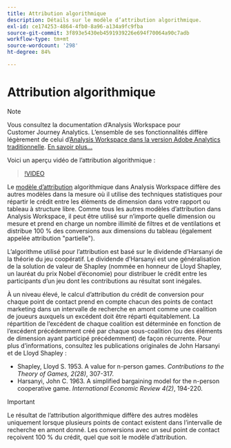 ```yaml
---
title: Attribution algorithmique
description: Détails sur le modèle d’attribution algorithmique.
exl-id: ce174253-4864-4fb0-8a96-a134a9fc9fba
source-git-commit: 3f893e5430eb4591939226e694f70064a90c7adb
workflow-type: tm+mt
source-wordcount: '298'
ht-degree: 84%

---
```


# Attribution algorithmique

>[!NOTE]
>
>Vous consultez la documentation d’Analysis Workspace pour Customer Journey Analytics. L’ensemble de ses fonctionnalités diffère légèrement de celui d’[Analysis Workspace dans la version Adobe Analytics traditionnelle](https://experienceleague.adobe.com/docs/analytics/analyze/analysis-workspace/home.html?lang=fr). [En savoir plus...](/help/getting-started/cja-aa.md)

Voici un aperçu vidéo de l’attribution algorithmique :

>[!VIDEO](https://video.tv.adobe.com/v/36205/?quality=12)

Le [modèle d’attribution](models.md) algorithmique dans Analysis Workspace diffère des autres modèles dans la mesure où il utilise des techniques statistiques pour répartir le crédit entre les éléments de dimension dans votre rapport ou tableau à structure libre. Comme tous les autres modèles d’attribution dans Analysis Workspace, il peut être utilisé sur n’importe quelle dimension ou mesure et prend en charge un nombre illimité de filtres et de ventilations et distribue 100 % des conversions aux dimensions du tableau (également appelée attribution &quot;partielle&quot;).

L’algorithme utilisé pour l’attribution est basé sur le dividende d’Harsanyi de la théorie du jeu coopératif. Le dividende d’Harsanyi est une généralisation de la solution de valeur de Shapley (nommée en honneur de Lloyd Shapley, un lauréat du prix Nobel d’économie) pour distribuer le crédit entre les participants d’un jeu dont les contributions au résultat sont inégales.

À un niveau élevé, le calcul d’attribution du crédit de conversion pour chaque point de contact prend en compte chacun des points de contact marketing dans un intervalle de recherche en amont comme une coalition de joueurs auxquels un excédent doit être réparti équitablement. La répartition de l’excédent de chaque coalition est déterminée en fonction de l’excédent précédemment créé par chaque sous-coalition (ou des éléments de dimension ayant participé précédemment) de façon récurrente. Pour plus d’informations, consultez les publications originales de John Harsanyi et de Lloyd Shapley :

* Shapley, Lloyd S. 1953. A value for n-person games. *Contributions to the Theory of Games, 2(28)*, 307-317.
* Harsanyi, John C. 1963. A simplified bargaining model for the n-person cooperative game. *International Economic Review 4(2)*, 194-220.

>[!IMPORTANT]
>
>Le résultat de l’attribution algorithmique diffère des autres modèles uniquement lorsque plusieurs points de contact existent dans l’intervalle de recherche en amont donné. Les conversions avec un seul point de contact reçoivent 100 % du crédit, quel que soit le modèle d’attribution.
